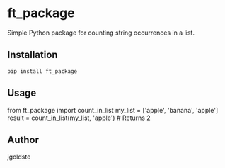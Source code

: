 # ft_package

Simple Python package for counting string occurrences in a list.

## Installation
`pip install ft_package`

## Usage

from ft_package import count_in_list
my_list = ['apple', 'banana', 'apple']
result = count_in_list(my_list, 'apple') # Returns 2

## Author
jgoldste